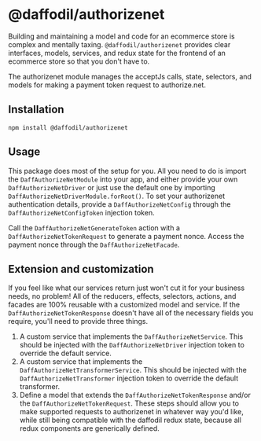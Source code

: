 # @daffodil/authorizenet
Building and maintaining a model and code for an ecommerce store is complex and mentally taxing. `@daffodil/authorizenet`
provides clear interfaces, models, services, and redux state for the frontend of an ecommerce store so that you don't have to.

The authorizenet module manages the acceptJs calls, state, selectors, and models for making a payment token request to authorize.net.

## Installation
```
npm install @daffodil/authorizenet
```

## Usage
This package does most of the setup for you. All you need to do is import the `DaffAuthorizeNetModule` into your app, and either provide your own `DaffAuthorizeNetDriver` or just use the default one by importing `DaffAuthorizeNetDriverModule.forRoot()`. To set your authorizenet authentication details, provide a `DaffAuthorizeNetConfig` through the `DaffAuthorizeNetConfigToken` injection token. 

Call the `DaffAuthorizeNetGenerateToken` action with a `DaffAuthorizeNetTokenRequest` to generate a payment nonce. Access the payment nonce through the `DaffAuthorizeNetFacade`.

## Extension and customization
If you feel like what our services return just won't cut it for your business needs, no problem! All of the reducers, effects, selectors, actions, and facades are 100% reusable with a customized model and service. If the `DaffAuthorizeNetTokenResponse` doesn't have all of the necessary fields you require, you'll need to provide three things.
1. A custom service that implements the `DaffAuthorizeNetService`. This should be injected with the `DaffAuthorizeNetDriver` injection token to override the default service.
2. A custom service that implements the `DaffAuthorizeNetTransformerService`. This should be injected with the `DaffAuthorizeNetTransformer` injection token to override the default transformer.
3. Define a model that extends the `DaffAuthorizeNetTokenResponse` and/or the `DaffAuthorizeNetTokenRequest`.
These steps should allow you to make supported requests to authorizenet in whatever way you'd like, while still being compatible with the daffodil redux state, because all redux components are generically defined.